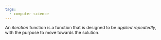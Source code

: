 ```yaml
---
tags:
  - computer-science
---
```

An *iteration* function is a function that is designed to be *applied repeatedly*, with the purpose to move towards the solution.